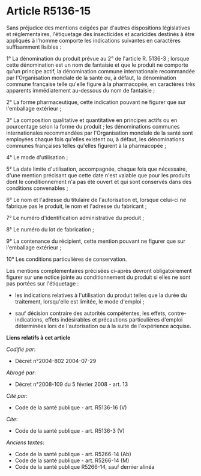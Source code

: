 # Article R5136-15

Sans préjudice des mentions exigées par d'autres dispositions législatives et réglementaires, l'étiquetage des insecticides
et acaricides destinés à être appliqués à l'homme comporte les indications suivantes en caractères suffisamment lisibles :

1° La dénomination du produit prévue au 2° de l'article R. 5136-3 ; lorsque cette dénomination est un nom de fantaisie et que
le produit ne comporte qu'un principe actif, la dénomination commune internationale recommandée par l'Organisation mondiale
de la santé ou, à défaut, la dénomination commune française telle qu'elle figure à la pharmacopée, en caractères très
apparents immédiatement au-dessous du nom de fantaisie ;

2° La forme pharmaceutique, cette indication pouvant ne figurer que sur l'emballage extérieur ;

3° La composition qualitative et quantitative en principes actifs ou en pourcentage selon la forme du produit ; les
dénominations communes internationales recommandées par l'Organisation mondiale de la santé sont employées chaque fois
qu'elles existent ou, à défaut, les dénominations communes françaises telles qu'elles figurent à la pharmacopée ;

4° Le mode d'utilisation ;

5° La date limite d'utilisation, accompagnée, chaque fois que nécessaire, d'une mention précisant que cette date n'est
valable que pour les produits dont le conditionnement n'a pas été ouvert et qui sont conservés dans des conditions
convenables ;

6° Le nom et l'adresse du titulaire de l'autorisation et, lorsque celui-ci ne fabrique pas le produit, le nom et l'adresse du
fabricant ;

7° Le numéro d'identification administrative du produit ;

8° Le numéro du lot de fabrication ;

9° La contenance du récipient, cette mention pouvant ne figurer que sur l'emballage extérieur ;

10° Les conditions particulières de conservation.

Les mentions complémentaires précisées ci-après devront obligatoirement figurer sur une notice jointe au conditionnement du
produit si elles ne sont pas portées sur l'étiquetage :

- les indications relatives à l'utilisation du produit telles que la durée du traitement, lorsqu'elle est limitée, le mode
d'emploi ;

- sauf décision contraire des autorités compétentes, les effets, contre-indications, effets indésirables et précautions
particulières d'emploi déterminées lors de l'autorisation ou à la suite de l'expérience acquise.

**Liens relatifs à cet article**

_Codifié par_:

  - Décret n°2004-802 2004-07-29

_Abrogé par_:

  - Décret n°2008-109 du 5 février 2008 - art. 13

_Cité par_:

  - Code de la santé publique - art. R5136-16 (V)

_Cite_:

  - Code de la santé publique - art. R5136-3 (V)

_Anciens textes_:

  - Code de la santé publique - art. R5266-14 (Ab)
  - Code de la santé publique - art. R5266-14 (M)
  - Code de la santé publique R5266-14, sauf dernier alinéa
